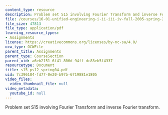 ```yaml
---
content_type: resource
description: Problem set S15 involving Fourier Transform and inverse Fourier transform.
file: /courses/16-01-unified-engineering-i-ii-iii-iv-fall-2005-spring-2006/7c396184fd770e20b97b6719881e1805_s15_ps12_spring04.pdf
file_size: 47813
file_type: application/pdf
learning_resource_types:
- Assignments
license: https://creativecommons.org/licenses/by-nc-sa/4.0/
ocw_type: OCWFile
parent_title: Assignments
parent_type: CourseSection
parent_uid: a6eb2151-6f41-806d-94ff-dc83eb5f4337
resourcetype: Document
title: s15_ps12_spring04.pdf
uid: 7c396184-fd77-0e20-b97b-6719881e1805
video_files:
  video_thumbnail_file: null
video_metadata:
  youtube_id: null
---
```

Problem set S15 involving Fourier Transform and inverse Fourier transform.